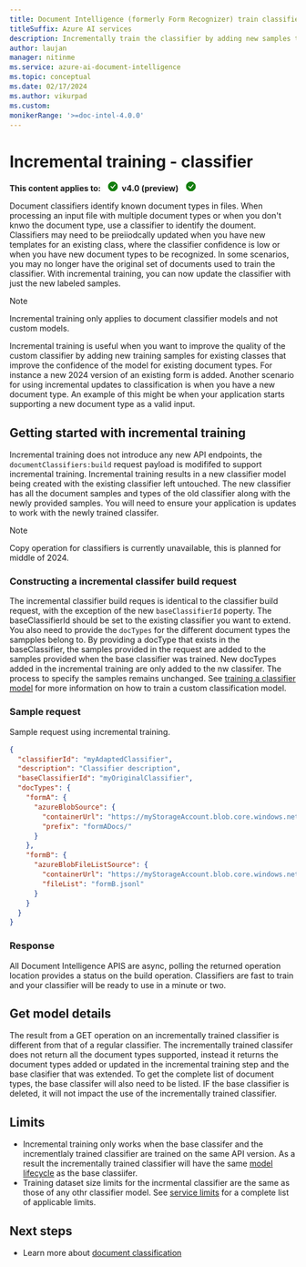 ```yaml
---
title: Document Intelligence (formerly Form Recognizer) train classifier with new samples - incremental training
titleSuffix: Azure AI services
description: Incrementally train the classifier by adding new samples to existing classes or adding new classes 
author: laujan
manager: nitinme
ms.service: azure-ai-document-intelligence
ms.topic: conceptual
ms.date: 02/17/2024
ms.author: vikurpad
ms.custom:
monikerRange: '>=doc-intel-4.0.0'
---
```




# Incremental training - classifier

**This content applies to:** ![checkmark](media/yes-icon.png) **v4.0 (preview)** ![checkmark](media/yes-icon.png) 

Document classifiers identify known document types in files. When processing an input file with multiple document types or when you don't knwo the document type, use a classifier to identify the doument. Classifiers may need to be preiiodcally updated when you have new templates for an existing class, where the classifier confidence is low or when you have new document types to be recognized. In some scenarios, you may no longer have the original set of documents used to train the classifier. With incremental training, you can now update the classifier with just the new labeled samples.

>[!NOTE]
> Incremental training only applies to document classifier models and not custom models.

Incremental training is useful when you want to improve the quality of the custom classifier by adding new training samples for existing classes that improve the confidence of the model for existing document types. For instance a new 2024 version of an existing form is added. Another scenario for using incremental updates to classification is when you have a new document type. An example of this might be when your application starts supporting a new document type as a valid input.

## Getting started with incremental training

Incremental training does not introduce any new API endpoints, the ```documentClassifiers:build``` request payload is modififed to support incremental training. Incremental training results in a new classifier model being created with the existing classifier left untouched. The new classifier has all the document samples and types of the old classifier along with the newly provided samples. You will need to ensure your application is updates to work with the newly trained classifer.

>[!NOTE]
> Copy operation for classifiers is currently unavailable, this is planned for middle of 2024.

### Constructing a incremental classifer build request

The incremental classifier build reques is identical to the classifier build request, with the exception of the new ```baseClassifierId``` poperty. The baseClassifierId should be set to the existing classifier you want to extend. You also need to provide the ```docTypes``` for the different document types the sampples belong to. By providing a docType that exists in the baseClassifier, the samples provided in the request are added to the samples provided when the base classifier was trained. New docTypes added in the incremental training are only added to the nw classifer. The process to specify the samples remains unchanged. See [training a classifier model](concept-custom-classifier.md#training-a-model) for more information on how to train a custom classification model.

### Sample request

Sample request using incremental training.

```json
{
  "classifierId": "myAdaptedClassifier",
  "description": "Classifier description",
  "baseClassifierId": "myOriginalClassifier",
  "docTypes": {
    "formA": {
      "azureBlobSource": {
        "containerUrl": "https://myStorageAccount.blob.core.windows.net/myContainer?mySasToken",
        "prefix": "formADocs/"
      }
    },
    "formB": {
      "azureBlobFileListSource": {
        "containerUrl": "https://myStorageAccount.blob.core.windows.net/myContainer?mySasToken",
        "fileList": "formB.jsonl"
      }
    }
  }
}
```


### Response 

All Document Intelligence APIS are async, polling the returned operation location provides a status on the build operation. Classifiers are fast to train and your classifier will be ready to use in a minute or two.

## Get model details

The result from a GET operation on an incrementally trained classifier is different from that of a regular classifier. The incrementally trained classifer does not return all the document types supported, instead it returns the document types added or updated in the incremental training step and the base clasifier that was extended. To get the complete list of document types, the base classifer will also need to be listed. IF the base classifier is deleted, it will not impact the use of the incrementally trained classifier.

## Limits

* Incremental training only works when the base classifer and the incrementlaly trained classifier are trained on the same API version. As a result the incrementally trained classifier will have the same [model lifecycle](concept-custom-lifecycle.md) as the base classiifer.
* Training dataset size limits for the incrmental classifier are the same as those of any othr classifier model. See [service limits](service-limits.md) for a complete list of applicable limits.

## Next steps

* Learn more about [document classification](concept-custom-classifier.md)

